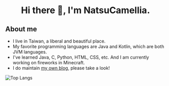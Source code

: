 <h1 align=center> Hi there 👋, I'm NatsuCamellia. </h1>

## About me
- I live in Taiwan, a liberal and beautiful place.
- My favorite programming languages are Java and Kotlin, which are both JVM languages.
- I've learned Java, C, Python, HTML, CSS, etc. And I am currently working on fireworks in Minecraft.
- I do maintain [my own blog](https://natsucamellia.github.io), please take a look!

![Top Langs](https://github-readme-stats.vercel.app/api/top-langs/?username=NatsuCamellia&layout=compact&theme=transparent)
